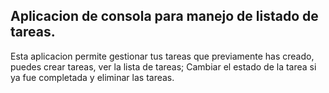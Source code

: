 ## Aplicacion de consola para manejo de listado de tareas.
Esta aplicacion permite gestionar tus tareas que previamente has creado, puedes crear tareas, ver la lista de tareas;
Cambiar el estado de la tarea si ya fue completada y eliminar las tareas.
